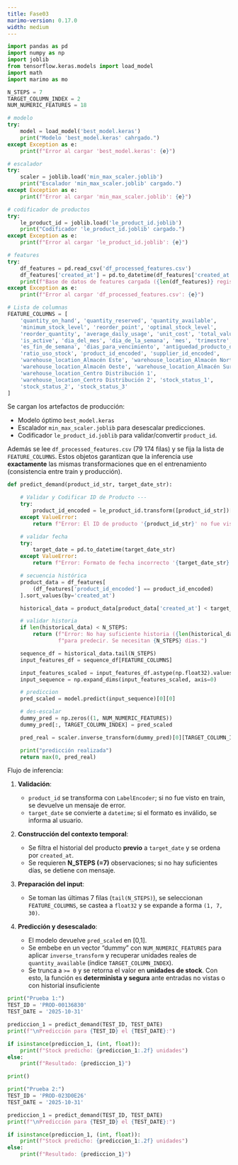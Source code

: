 ```yaml
---
title: Fase03
marimo-version: 0.17.0
width: medium
---
```


```python {.marimo}
import pandas as pd
import numpy as np
import joblib
from tensorflow.keras.models import load_model
import math
import marimo as mo
```

```python {.marimo}
N_STEPS = 7
TARGET_COLUMN_INDEX = 2
NUM_NUMERIC_FEATURES = 18

# modelo
try:
    model = load_model('best_model.keras')
    print("Modelo 'best_model.keras' cahrgado.")
except Exception as e:
    print(f"Error al cargar 'best_model.keras': {e}")

# escalador
try:
    scaler = joblib.load('min_max_scaler.joblib')
    print("Escalador 'min_max_scaler.joblib' cargado.")
except Exception as e:
    print(f"Error al cargar 'min_max_scaler.joblib': {e}")

# codificador de productos
try:
    le_product_id = joblib.load('le_product_id.joblib')
    print("Codificador 'le_product_id.joblib' cargado.")
except Exception as e:
    print(f"Error al cargar 'le_product_id.joblib': {e}")

# features
try:
    df_features = pd.read_csv('df_processed_features.csv')
    df_features['created_at'] = pd.to_datetime(df_features['created_at'])
    print(f"Base de datos de features cargada ({len(df_features)} registros).")
except Exception as e:
    print(f"Error al cargar 'df_processed_features.csv': {e}")

# Lista de columnas
FEATURE_COLUMNS = [
    'quantity_on_hand', 'quantity_reserved', 'quantity_available',
    'minimum_stock_level', 'reorder_point', 'optimal_stock_level',
    'reorder_quantity', 'average_daily_usage', 'unit_cost', 'total_value',
    'is_active', 'dia_del_mes', 'dia_de_la_semana', 'mes', 'trimestre',
    'es_fin_de_semana', 'dias_para_vencimiento', 'antiguedad_producto_dias',
    'ratio_uso_stock', 'product_id_encoded', 'supplier_id_encoded',
    'warehouse_location_Almacén Este', 'warehouse_location_Almacén Norte',
    'warehouse_location_Almacén Oeste', 'warehouse_location_Almacén Sur',
    'warehouse_location_Centro Distribución 1',
    'warehouse_location_Centro Distribución 2', 'stock_status_1',
    'stock_status_2', 'stock_status_3'
]
```

Se cargan los artefactos de producción:
- Modelo óptimo `best_model.keras`
- Escalador `min_max_scaler.joblib` para desescalar predicciones.
- Codificador `le_product_id.joblib` para validar/convertir `product_id`.

Además se lee `df_processed_features.csv` (79 174 filas) y se fija la lista de `FEATURE_COLUMNS`.
Estos objetos garantizan que la inferencia use **exactamente** las mismas transformaciones que en el entrenamiento (consistencia entre train y producción).

```python {.marimo}
def predict_demand(product_id_str, target_date_str):

    # Validar y Codificar ID de Producto ---
    try:
        product_id_encoded = le_product_id.transform([product_id_str])[0]
    except ValueError:
        return f"Error: El ID de producto '{product_id_str}' no fue visto durante el entrenamiento."

    # validar fecha
    try:
        target_date = pd.to_datetime(target_date_str)
    except ValueError:
        return f"Error: Formato de fecha incorrecto '{target_date_str}'."

    # secuencia histórica
    product_data = df_features[
        (df_features['product_id_encoded'] == product_id_encoded)
    ].sort_values(by='created_at')

    historical_data = product_data[product_data['created_at'] < target_date]

    # validar historia
    if len(historical_data) < N_STEPS:
        return (f"Error: No hay suficiente historia ({len(historical_data)} días) "
                f"para predecir. Se necesitan {N_STEPS} días.")

    sequence_df = historical_data.tail(N_STEPS)
    input_features_df = sequence_df[FEATURE_COLUMNS]

    input_features_scaled = input_features_df.astype(np.float32).values
    input_sequence = np.expand_dims(input_features_scaled, axis=0)

    # prediccion
    pred_scaled = model.predict(input_sequence)[0][0]

    # des-escalar
    dummy_pred = np.zeros((1, NUM_NUMERIC_FEATURES))
    dummy_pred[:, TARGET_COLUMN_INDEX] = pred_scaled

    pred_real = scaler.inverse_transform(dummy_pred)[0][TARGET_COLUMN_INDEX]

    print("predicción realizada")
    return max(0, pred_real)
```

Flujo de inferencia:

1) **Validación**:
   - `product_id` se transforma con `LabelEncoder`; si no fue visto en train, se devuelve un mensaje de error.
   - `target_date` se convierte a `datetime`; si el formato es inválido, se informa al usuario.

2) **Construcción del contexto temporal**:
   - Se filtra el historial del producto **previo** a `target_date` y se ordena por `created_at`.
   - Se requieren **N_STEPS (=7)** observaciones; si no hay suficientes días, se detiene con mensaje.

3) **Preparación del input**:
   - Se toman las últimas 7 filas (`tail(N_STEPS)`), se seleccionan `FEATURE_COLUMNS`, se castea a `float32` y se expande a forma `(1, 7, 30)`.

4) **Predicción y desescalado**:
   - El modelo devuelve `pred_scaled` en [0,1].
   - Se embebe en un vector “dummy” con `NUM_NUMERIC_FEATURES` para aplicar `inverse_transform` y recuperar unidades reales de `quantity_available` (índice `TARGET_COLUMN_INDEX`).
   - Se trunca a `>= 0` y se retorna el valor en **unidades de stock**.
Con esto, la función es **determinista y segura** ante entradas no vistas o con historial insuficiente

```python {.marimo}
print("Prueba 1:")
TEST_ID = 'PROD-00136830'
TEST_DATE = '2025-10-31'

prediccion_1 = predict_demand(TEST_ID, TEST_DATE)
print(f"\nPredicción para {TEST_ID} el {TEST_DATE}:")

if isinstance(prediccion_1, (int, float)):
    print(f"Stock predicho: {prediccion_1:.2f} unidades")
else:
    print(f"Resultado: {prediccion_1}")

print()

print("Prueba 2:")
TEST_ID = 'PROD-023D0E26'
TEST_DATE = '2025-10-31'

prediccion_1 = predict_demand(TEST_ID, TEST_DATE)
print(f"\nPredicción para {TEST_ID} el {TEST_DATE}:")

if isinstance(prediccion_1, (int, float)):
    print(f"Stock predicho: {prediccion_1:.2f} unidades")
else:
    print(f"Resultado: {prediccion_1}")
```
